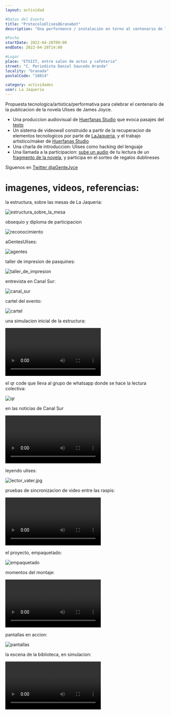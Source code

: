 ```yaml
---
layout: actividad

#Datos del Evento
title: "ProtocoloUlises@Granabot"
description: "Una performance / instalación en torno al centenario de la publicacion de Ulises de James Joyce"

#Fecha
startDate: 2022-04-28T09:00
endDate: 2022-04-28T14:00

#Lugar
place: "ETSIIT, entre salon de actos y cafeteria"
street: "C. Periodista Daniel Saucedo Aranda"
locality: "Granada"
postalCode: "18014"

category: actividades
user: La Jaquería
---
```


Propuesta tecnologica/artistica/performativa para celebrar el centenario de la publicacion de la novela Ulises de James Joyce. 

- Una produccion audiovisual de [Huerfanas Studio](https://www.huerfanas.studio/) que evoca pasajes del [texto](https://weblitera.com/book/?id=121&lng=5&ch=1&l=en)
- Un sistema de videowall construido a partir de la recuperacion de elementos tecnologicos por parte de [LaJaqueria](https://lajaqueria.org), y el trabajo artistico/maker de [Huerfanas Studio](https://www.huerfanas.studio/)
- Una charla de introduccion: Ulises como hacking del lenguaje 
- Una llamada a la participacion: [sube un audio](https://chat.whatsapp.com/L7qH4wunvdRJ9R87oOrb0y) de tu lectura de un [fragmento de la novela](https://weblitera.com/book/?id=121&lng=5&ch=1&l=en), y participa en el sorteo de regalos dublineses

Sìguenos en [Twitter @aGenteJyce](https://twitter.com/aGenteJoyce)

# imagenes, videos, referencias: 

la estructura, sobre las mesas de La Jaqueria:

![estructura_sobre_la_mesa](https://lajaqueria.org/recursos/aGenteUlises/estructura_sobre_la_mesa.jpg)

obsequio y diploma de participacion

![reconocimiento](https://lajaqueria.org/recursos/aGenteUlises/reconocimiento.jpg)

aGentesUlises:

![agentes](https://lajaqueria.org/recursos/aGenteUlises/agentes.jpg)

taller de impresion de pasquines:

![taller_de_impresion](https://lajaqueria.org/recursos/aGenteUlises/taller_de_impresion.jpg)

entrevista en Canal Sur:

![canal_sur](https://lajaqueria.org/recursos/aGenteUlises/canal_sur.jpg)

cartel del evento:

![cartel](https://lajaqueria.org/recursos/aGenteUlises/cartel.jpg)

una simulacion inicial de la estructura:

<video src="https://lajaqueria.org/recursos/aGenteUlises/estructura.mp4" controls="controls" style="max-width: 730px;">
</video>

el qr code que lleva al grupo de whatsapp donde se hace la lectura colectiva:

![qr](https://lajaqueria.org/recursos/aGenteUlises/qr_code_whatssap_lectura_colectiva.jpg)

en las noticias de Canal Sur

<video src="https://lajaqueria.org/recursos/aGenteUlises/canal_sur.mp4" controls="controls" style="max-width: 730px;">
</video>

leyendo ulises:

![lector_vater.jpg](https://lajaqueria.org/recursos/aGenteUlises/lector_vater.jpg)

pruebas de sincronizacion de video entre las raspis:

<video src="https://lajaqueria.org/recursos/aGenteUlises/video_sync.mp4" controls="controls" style="max-width: 730px;">
</video>

el proyecto, empaquetado:

![empaquetado](https://lajaqueria.org/recursos/aGenteUlises/empaquetado.jpg)

momentos del montaje:

<video src="https://lajaqueria.org/recursos/aGenteUlises/montaje.mp4" controls="controls" style="max-width: 730px;">
</video>

pantallas en accion:

![pantallas](https://lajaqueria.org/recursos/aGenteUlises/pantallas.jpg)

la escena de la biblioteca, en simulacion:

<video src="https://lajaqueria.org/recursos/aGenteUlises/video_biblioteca.mp4" controls="controls" style="max-width: 730px;">
</video>

